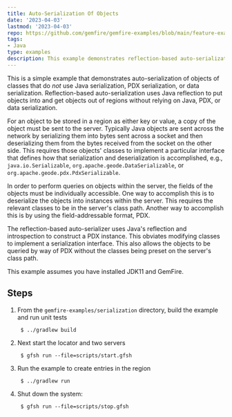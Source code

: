 ```yaml
---
title: Auto-Serialization Of Objects
date: '2023-04-03'
lastmod: '2023-04-03'
repo: https://github.com/gemfire/gemfire-examples/blob/main/feature-examples/serialization
tags:
- Java
type: examples
description: This example demonstrates reflection-based auto-serialization to put objects into and get objects out of regions without relying on Java, PDX, or data serialization.
---
```


This is a simple example that demonstrates auto-serialization of objects of classes that do *not*
use Java serialization, PDX serialization, or data serialization. Reflection-based auto-serialization
uses Java reflection to put objects into and get objects out of regions without relying on Java,
PDX, or data serialization.

For an object to be stored in a region as either key or value, a copy of the object must be sent to
the server. Typically Java objects are sent across the network by serializing them into bytes
sent across a socket and then deserializing them from the bytes received from the socket on the
other side. This requires those objects' classes to implement a particular interface that defines
how that serialization and deserialization is accomplished, e.g., `java.io.Serializable`,
`org.apache.geode.DataSerializable`, or `org.apache.geode.pdx.PdxSerializable`.

In order to perform queries on objects within the server, the fields of the objects must be
individually accessible. One way to accomplish this is to deserialize the objects into instances
within the server. This requires the relevant classes to be in the server's class path. Another way
to accomplish this is by using the field-addressable format, PDX.

The reflection-based auto-serializer uses Java's reflection and introspection to construct a PDX
instance. This obviates modifying classes to implement a serialization interface. This also allows
the objects to be queried by way of PDX without the classes being preset on the server's class
path.

This example assumes you have installed JDK11 and GemFire.

## Steps

1. From the `gemfire-examples/serialization` directory, build the example and
   run unit tests

        $ ../gradlew build

2. Next start the locator and two servers

        $ gfsh run --file=scripts/start.gfsh

3. Run the example to create entries in the region

        $ ../gradlew run

4. Shut down the system:

        $ gfsh run --file=scripts/stop.gfsh